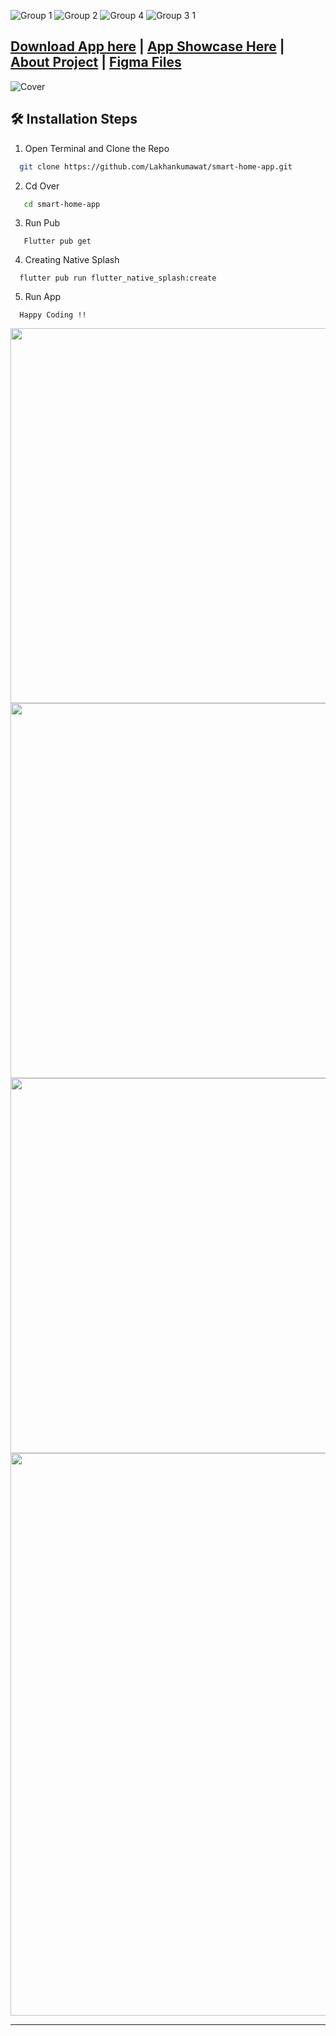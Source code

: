 
![Group 1](https://user-images.githubusercontent.com/55774240/155844381-bc4eb27d-c7aa-4325-b621-2164436cf9ac.png)
![Group 2](https://user-images.githubusercontent.com/55774240/155844384-0c9c4899-91c9-412e-81b9-818fc6f8ae9f.png)
![Group 4](https://user-images.githubusercontent.com/55774240/155844389-3f4a97f3-0401-44cb-bc64-22cbb91a406b.png)
![Group 3 1](https://user-images.githubusercontent.com/55774240/155844391-d40a0d37-1a23-4304-b04c-948d44a380a5.png)


 ## [Download App here](https://drive.google.com/file/d/1H9a_El71DdYrG6oUFd0EyZGZ3fXcy3AU/view?usp=sharing) |  [App Showcase Here](https://youtu.be/tO0D1KE0QyI) | [About Project](https://youtu.be/saA8IUyLQ9I) | [Figma Files](https://www.figma.com/file/tayD83OorLFuT62vnk401Z/Smart-Home-App-Designs-(Community)?node-id=0%3A1)
    
![Cover](https://user-images.githubusercontent.com/55774240/151917713-aeb8defb-75ee-4734-8df6-1c2cdf5d6070.png)

## 🛠️ Installation Steps


1. Open Terminal and Clone the Repo

```bash
  git clone https://github.com/Lakhankumawat/smart-home-app.git
```
 2. Cd Over 
 
```bash
   cd smart-home-app
```
 3. Run Pub
```
   Flutter pub get
```
4. Creating Native Splash
```
  flutter pub run flutter_native_splash:create
```
5. Run App 
```
  Happy Coding !!
```
<p  align="center">  
  
<!-- <img src="https://user-images.githubusercontent.com/55774240/149708029-cf36ddca-1a6e-45eb-88c8-206b6f1c1d10.jpg"  >
 
 <img src="https://user-images.githubusercontent.com/55774240/150630314-e5686044-b161-4dc1-894e-2b93562c65f8.jpg"  >
  <br>
  
<img  width="600" src="https://user-images.githubusercontent.com/55774240/149708646-82c4e9e0-1900-4a9f-a4dd-6509b60e852c.jpg" > -->

<img width="600"  src="https://user-images.githubusercontent.com/55774240/149709165-dfdc9ea2-4880-4a81-a542-5c1de3f7a415.jpg" >
  <a href="https://www.figma.com/community/file/1060784421131783646"  >
<img width="600" src="https://user-images.githubusercontent.com/55774240/149709169-ce8b53aa-f2e6-4d32-8797-2630ec0eb9c6.jpg"  >
  </a>
  <a href="https://www.figma.com/@kayson_jett"  >
<img width="600" src="https://user-images.githubusercontent.com/55774240/151351772-fd10bc8d-916c-4d12-a160-93b04e9ccc27.png"  >
  </a>
 
  <a href="https://www.buymeacoffee.com/LakhanKumawat"  >
<img width="900" src="https://user-images.githubusercontent.com/55774240/149865974-02f53017-c799-4e16-b7eb-907684292591.jpg"  >
  </a>

  </p>

<hr>
<!-- <img width="120" src="https://user-images.githubusercontent.com/55774240/149710423-cdd7b528-638c-45e1-bec5-80201827b8a0.png" > -->
